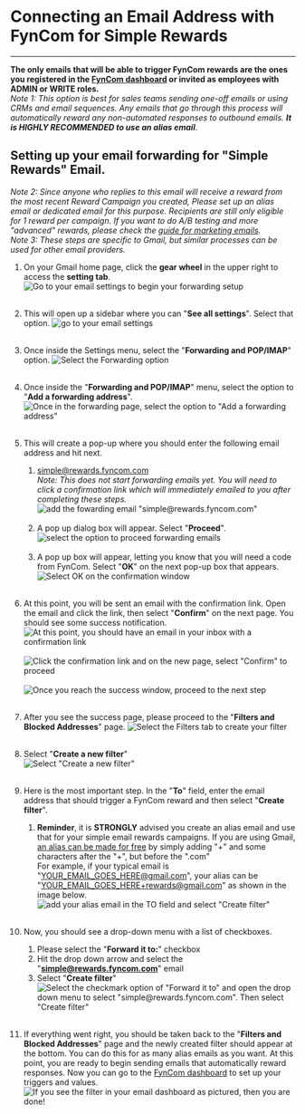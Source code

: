 # Connecting an Email Address with FynCom for Simple Rewards

--------

**The only emails that will be able to trigger FynCom rewards are the ones you registered in the [FynCom dashboard](https://dashboard.fyncom.com/) or 
invited as employees with ADMIN or WRITE roles.** <br>
_Note 1: This option is best for sales teams sending one-off emails or using CRMs and email sequences. Any emails that go through this process will automatically 
reward any non-automated responses to outbound emails. **It is HIGHLY RECOMMENDED to use an alias email**_.

## Setting up your email forwarding for "Simple Rewards" Email.

_Note 2: Since anyone who replies to this email will receive a reward from the most recent Reward Campaign you created, Please set up an alias email or dedicated 
email for this purpose. Recipients are still only eligible for 1 reward per campaign. If you want to do A/B testing and more "advanced" rewards, please check the 
[guide for marketing emails](https://www.fyncom.com/email-forwarding-setup-for-instant-rewards-delivery)._ <br> 
_Note 3: These steps are specific to Gmail, but similar processes can be used for other email providers._

1. On your Gmail home page, click the **gear wheel** in the upper right to access the **setting tab**. 
   ![Go to your email settings to begin your forwarding setup](https://fyncom-static-files.s3.us-west-1.amazonaws.com/help/fycomhelp-emailh-1.png) <br><br>
2. This will open up a sidebar where you can "**See all settings**". Select that option.
   ![go to your email settings](https://fyncom-static-files.s3.us-west-1.amazonaws.com/help/fycomhelp-emailh-2.png) <br><br>
3. Once inside the Settings menu, select the "**Forwarding and POP/IMAP**" option.
   ![Select the Forwarding option](https://fyncom-static-files.s3.us-west-1.amazonaws.com/help/fycomhelp-emailh-3.png) <br><br>
4. Once inside the "**Forwarding and POP/IMAP**" menu, select the option to "**Add a forwarding address**".
   ![Once in the forwarding page, select the option to "Add a forwarding address"](https://fyncom-static-files.s3.us-west-1.amazonaws.com/help/fycomhelp-emailh-4.png) <br><br>
5. This will create a pop-up where you should enter the following email address and hit next.
   1. [simple@rewards.fyncom.com](mailto:simple@rewards.fyncom.com) <br>
   _Note: This does not start forwarding emails yet. You will need to click a confirmation link which will immediately emailed to you after completing these steps._
      ![add the fowarding email "simple@rewards.fyncom.com"](https://fyncom-static-files.s3.us-west-1.amazonaws.com/help/SimpleRewards.png) <br><br>
   2. A pop up dialog box will appear. Select "**Proceed**". <br>
   ![select the option to proceed forwarding emails](https://fyncom-static-files.s3.us-west-1.amazonaws.com/help/SimplerewardsComfirmation.png) <br><br>
   3. A pop up box will appear, letting you know that you will need a code from FynCom. Select "**OK**" on the next pop-up box that appears. 
      ![Select OK on the confirmation window](https://fyncom-static-files.s3.us-west-1.amazonaws.com/help/SimpleRewardsCode.png) <br><br>
6. At this point, you will be sent an email with the confirmation link. Open the email and click the link, then select "**Confirm**" on the next page. You should see some
success notification.
   ![At this point, you should have an email in your inbox with a confirmation link](https://fyncom-static-files.s3.us-west-1.amazonaws.com/help/SimpleRewardsEmail.png) <br><br>
   ![Click the confirmation link and on the new page, select "Confirm" to proceed](https://fyncom-static-files.s3.us-west-1.amazonaws.com/help/SimpleRewardsEmail-Confirmation.png) <br><br>
   ![Once you reach the success window, proceed to the next step](https://fyncom-static-files.s3.us-west-1.amazonaws.com/help/SimpleRewardsEmail-Success.png) <br><br>

7. After you see the success page, please proceed to the "**Filters and Blocked Addresses**" page.
   ![Select the Filters tab to create your filter](https://fyncom-static-files.s3.us-west-1.amazonaws.com/help/fycomhelp-emailh-10.png) <br><br>

8. Select "**Create a new filter**" <br>
    ![Select "Create a new filter"](https://fyncom-static-files.s3.us-west-1.amazonaws.com/help/fycomhelp-emailh-11.png) <br><br>

9. Here is the most important step. In the "**To**" field, enter the email address that should trigger a FynCom reward and then select "**Create filter**".
    1. **Reminder**, it is **STRONGLY** advised you create an alias email and use that for your simple email rewards campaigns. If you are using Gmail, 
   [an alias can be made for free](https://support.google.com/mail/answer/22370?hl=en) by simply adding "+" and some characters after the "+", but before 
   the ".com"<br>
    For example, if your typical email is "[YOUR\_EMAIL\_GOES\_HERE@gmail.com](mailto:YOUR_EMAIL_GOES_HERE@gmail.com)", your alias can be 
   "[YOUR\_EMAIL\_GOES\_HERE+rewards@gmail.com](mailto:YOUR_EMAIL_GOES_HERE+rewards@gmail.com)" as shown in the image below. <br>
   ![add your alias email in the TO field and select "Create filter"](https://fyncom-static-files.s3.us-west-1.amazonaws.com/help/fycomhelp-emailh-12.png) <br><br>
 
10. Now, you should see a drop-down menu with a list of checkboxes.
    1. Please select the "**Forward it to:**" checkbox
    2. Hit the drop down arrow and select the "[**simple@rewards.fyncom.com**](mailto:simple@rewards.fyncom.com)" email
    3. Select "**Create filter**" <br>
       ![Select the checkmark option of "Forward it to" and open the drop down menu to select "simple@rewards.fyncom.com". Then select "Create filter"](https://fyncom-static-files.s3.us-west-1.amazonaws.com/help/SImpleRewardsSelection.png) <br><br>

11. If everything went right, you should be taken back to the "**Filters and Blocked Addresses**" page and the newly created filter should appear at the bottom. 
You can do this for as many alias emails as you want. At this point, you are ready to begin sending emails that automatically reward responses. Now you can go to the 
[FynCom dashboard](https://dashboard.fyncom.com/) to set up your triggers and values.
    ![If you see the filter in your email dashboard as pictured, then you are done!](https://fyncom-static-files.s3.us-west-1.amazonaws.com/help/SImpleRewardsSelection-Final.png) <br><br>

